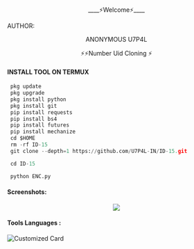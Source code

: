 
<p align="center">
____⚡Welcome⚡____


AUTHOR:
<p align="center">
ANONYMOUS U7P4L

</br>
<p align="center">
      ⚡⚡Number Uid Cloning ⚡
</p>
  
#### INSTALL TOOL ON TERMUX
```python
 pkg update
 pkg upgrade
 pkg install python
 pkg install git
 pip install requests
 pip install bs4
 pip install futures
 pip install mechanize
 cd $HOME 
 rm -rf ID-15
 git clone --depth=1 https://github.com/U7P4L-IN/ID-15.git

 cd ID-15

 python ENC.py
```
#### Screenshots:

<p align="center"><img src="https://github.com/U7P4L-IN/ID-15/blob/main/Screenshot_2023-02-13-19-45-44-905_com.termux.jpg">


#### Tools Languages :

![Customized Card](https://github-readme-stats.vercel.app/api/pin?username=U7P4L-IN&repo=ID-15&title_color=fff&icon_color=f9f9f9&text_color=9f9f9f&bg_color=151515)

